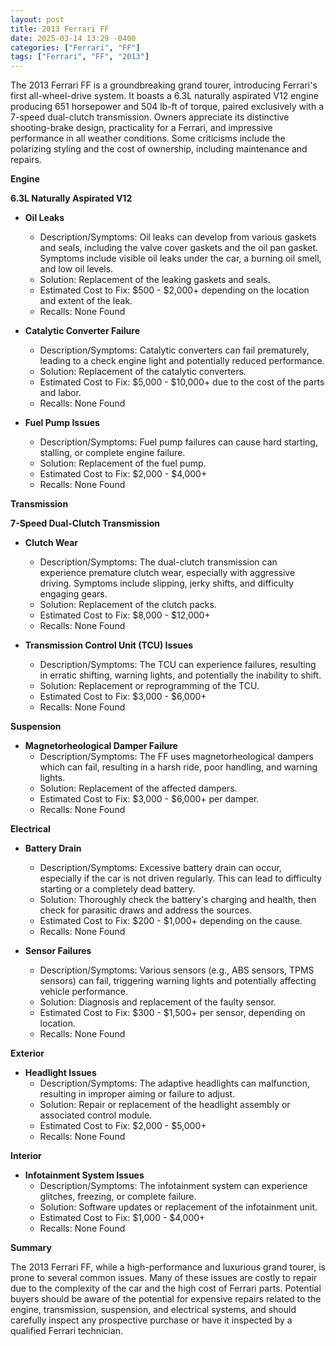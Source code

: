```yaml
---
layout: post
title: 2013 Ferrari FF
date: 2025-03-14 13:29 -0400
categories: ["Ferrari", "FF"]
tags: ["Ferrari", "FF", "2013"]
---
```

The 2013 Ferrari FF is a groundbreaking grand tourer, introducing Ferrari's first all-wheel-drive system. It boasts a 6.3L naturally aspirated V12 engine producing 651 horsepower and 504 lb-ft of torque, paired exclusively with a 7-speed dual-clutch transmission. Owners appreciate its distinctive shooting-brake design, practicality for a Ferrari, and impressive performance in all weather conditions. Some criticisms include the polarizing styling and the cost of ownership, including maintenance and repairs.

**Engine**

**6.3L Naturally Aspirated V12**

*   **Oil Leaks**
    *   Description/Symptoms: Oil leaks can develop from various gaskets and seals, including the valve cover gaskets and the oil pan gasket. Symptoms include visible oil leaks under the car, a burning oil smell, and low oil levels.
    *   Solution: Replacement of the leaking gaskets and seals.
    *   Estimated Cost to Fix: $500 - $2,000+ depending on the location and extent of the leak.
    *   Recalls: None Found

*   **Catalytic Converter Failure**
    *   Description/Symptoms: Catalytic converters can fail prematurely, leading to a check engine light and potentially reduced performance.
    *   Solution: Replacement of the catalytic converters.
    *   Estimated Cost to Fix: $5,000 - $10,000+ due to the cost of the parts and labor.
    *   Recalls: None Found

*   **Fuel Pump Issues**
    *   Description/Symptoms: Fuel pump failures can cause hard starting, stalling, or complete engine failure.
    *   Solution: Replacement of the fuel pump.
    *   Estimated Cost to Fix: $2,000 - $4,000+
    *   Recalls: None Found

**Transmission**

**7-Speed Dual-Clutch Transmission**

*   **Clutch Wear**
    *   Description/Symptoms: The dual-clutch transmission can experience premature clutch wear, especially with aggressive driving. Symptoms include slipping, jerky shifts, and difficulty engaging gears.
    *   Solution: Replacement of the clutch packs.
    *   Estimated Cost to Fix: $8,000 - $12,000+
    *   Recalls: None Found

*   **Transmission Control Unit (TCU) Issues**
    *   Description/Symptoms: The TCU can experience failures, resulting in erratic shifting, warning lights, and potentially the inability to shift.
    *   Solution: Replacement or reprogramming of the TCU.
    *   Estimated Cost to Fix: $3,000 - $6,000+
    *   Recalls: None Found

**Suspension**

*   **Magnetorheological Damper Failure**
    *   Description/Symptoms: The FF uses magnetorheological dampers which can fail, resulting in a harsh ride, poor handling, and warning lights.
    *   Solution: Replacement of the affected dampers.
    *   Estimated Cost to Fix: $3,000 - $6,000+ per damper.
    *   Recalls: None Found

**Electrical**

*   **Battery Drain**
    *   Description/Symptoms: Excessive battery drain can occur, especially if the car is not driven regularly. This can lead to difficulty starting or a completely dead battery.
    *   Solution: Thoroughly check the battery's charging and health, then check for parasitic draws and address the sources.
    *   Estimated Cost to Fix: $200 - $1,000+ depending on the cause.
    *   Recalls: None Found

*   **Sensor Failures**
    *   Description/Symptoms: Various sensors (e.g., ABS sensors, TPMS sensors) can fail, triggering warning lights and potentially affecting vehicle performance.
    *   Solution: Diagnosis and replacement of the faulty sensor.
    *   Estimated Cost to Fix: $300 - $1,500+ per sensor, depending on location.
    *   Recalls: None Found

**Exterior**

*   **Headlight Issues**
    *   Description/Symptoms: The adaptive headlights can malfunction, resulting in improper aiming or failure to adjust.
    *   Solution: Repair or replacement of the headlight assembly or associated control module.
    *   Estimated Cost to Fix: $2,000 - $5,000+
    *   Recalls: None Found

**Interior**

*   **Infotainment System Issues**
    *   Description/Symptoms: The infotainment system can experience glitches, freezing, or complete failure.
    *   Solution: Software updates or replacement of the infotainment unit.
    *   Estimated Cost to Fix: $1,000 - $4,000+
    *   Recalls: None Found

**Summary**

The 2013 Ferrari FF, while a high-performance and luxurious grand tourer, is prone to several common issues. Many of these issues are costly to repair due to the complexity of the car and the high cost of Ferrari parts. Potential buyers should be aware of the potential for expensive repairs related to the engine, transmission, suspension, and electrical systems, and should carefully inspect any prospective purchase or have it inspected by a qualified Ferrari technician.

